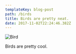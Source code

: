 ```yaml
---
templateKey: blog-post
path: /birds
title: Birds are pretty neat.
date: 2017-11-02T22:24:46.382Z
---
```

![Bird](/img/22768495_10159431479350591_1495005565_o.jpg)

Birds are pretty cool.
